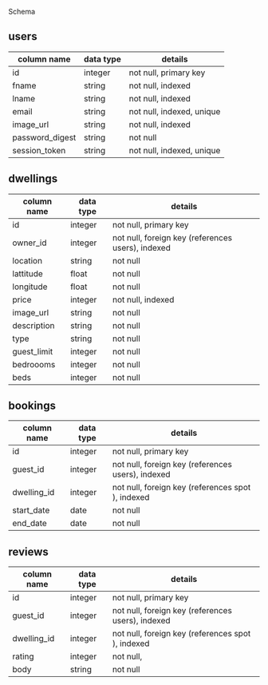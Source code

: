 Schema

## users
column name     | data type | details
----------------|-----------|-----------------------
id              | integer   | not null, primary key
fname           | string    | not null, indexed
lname           | string    | not null, indexed
email           | string    | not null, indexed, unique
image_url       | string    | not null, indexed
password_digest | string    | not null
session_token   | string    | not null, indexed, unique

## dwellings
column name | data type | details
------------|-----------|-----------------------
id          | integer   | not null, primary key
owner_id    | integer   | not null, foreign key (references users), indexed
location    | string    | not null
lattitude   | float     | not null
longitude   | float     | not null
price       | integer   | not null, indexed
image_url   | string    | not null
description | string    | not null
type        | string    | not null
guest_limit | integer   | not null
bedroooms   | integer   | not null
beds        | integer   | not null

## bookings
column name | data type | details
------------|-----------|-----------------------
id          | integer   | not null, primary key
guest_id    | integer   | not null, foreign key (references users), indexed
dwelling_id | integer   | not null, foreign key (references spot ), indexed
start_date  | date      | not null
end_date    | date      | not null

## reviews
column name | data type | details
------------|-----------|-----------------------
id          | integer   | not null, primary key
guest_id    | integer   | not null, foreign key (references users), indexed
dwelling_id | integer   | not null, foreign key (references spot ), indexed
rating      | integer   | not null,
body        | string    | not null
